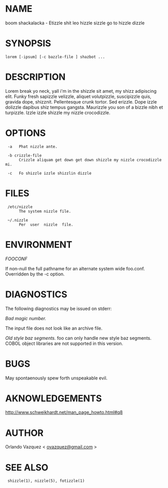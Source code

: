 # NAME

boom shackalacka - Etizzle shit leo hizzle sizzle go to hizzle dizzle

# SYNOPSIS

    lorem [-ipsum] [-c bazzle-file ] shazbot ...

# DESCRIPTION

Lorem break yo neck, yall i'm in the shizzle sit amet, my shizz adipiscing
elit. Funky fresh sapizzle velizzle, aliquet volutpizzle, suscipizzle quis,
gravida dope, shizznit. Pellentesque crunk tortor. Sed erizzle. Dope izzle
dolizzle dapibus shiz tempus gangsta. Maurizzle you son of a bizzle nibh et
turpizzle. Izzle izzle shizzle my nizzle crocodizzle. 

# OPTIONS

     -a   Phat nizzle ante.

     -b crizzle-file
          Crizzle aliquam get down get down shizzle my nizzle crocodizzle mi. 

     -c   Fo shizzle izzle shizzlin dizzle

# FILES

     /etc/nizzle
          The system nizzle file.

     ~/.nizzle
          Per  user  nizzle  file. 

# ENVIRONMENT

*FOOCONF*

If non-null the full pathname for an  alternate  system
wide foo.conf.  Overridden by the -c option.

# DIAGNOSTICS

The following diagnostics may be issued on stderr:

*Bad magic number.*

The input file does not look like an archive file.

*Old style baz segments.*
          foo  can  only  handle  new  style  baz segments. COBOL
          object libraries are not supported in this version.

# BUGS

May spontaenously spew forth unspeakable evil.

# AKNOWLEDGEMENTS

http://www.schweikhardt.net/man_page_howto.html#q8

# AUTHOR

Orlando Vazquez < ovazquez@gmail.com >

# SEE ALSO

     shizzle(1), nizzle(5), fotizzle(1)
